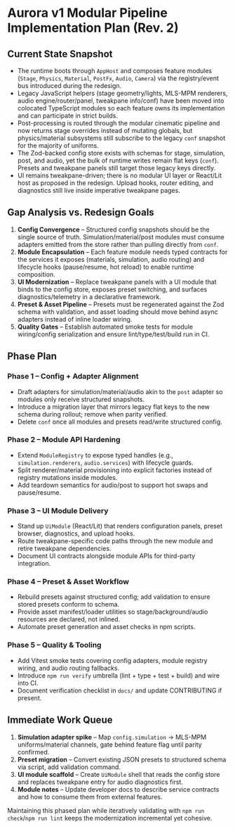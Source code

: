 # Aurora v1 Modular Pipeline Implementation Plan (Rev. 2)

## Current State Snapshot
- The runtime boots through `AppHost` and composes feature modules (`Stage`, `Physics`, `Material`, `PostFx`, `Audio`, `Camera`) via the registry/event bus introduced during the redesign.
- Legacy JavaScript helpers (stage geometry/lights, MLS-MPM renderers, audio engine/router/panel, tweakpane info/conf) have been moved into colocated TypeScript modules so each feature owns its implementation and can participate in strict builds.
- Post-processing is routed through the modular cinematic pipeline and now returns stage overrides instead of mutating globals, but physics/material subsystems still subscribe to the legacy `conf` snapshot for the majority of uniforms.
- The Zod-backed config store exists with schemas for stage, simulation, post, and audio, yet the bulk of runtime writes remain flat keys (`conf`). Presets and tweakpane panels still target those legacy keys directly.
- UI remains tweakpane-driven; there is no modular UI layer or React/Lit host as proposed in the redesign. Upload hooks, router editing, and diagnostics still live inside imperative tweakpane pages.

## Gap Analysis vs. Redesign Goals
1. **Config Convergence** – Structured config snapshots should be the single source of truth. Simulation/material/post modules must consume adapters emitted from the store rather than pulling directly from `conf`.
2. **Module Encapsulation** – Each feature module needs typed contracts for the services it exposes (materials, simulation, audio routing) and lifecycle hooks (pause/resume, hot reload) to enable runtime composition.
3. **UI Modernization** – Replace tweakpane panels with a UI module that binds to the config store, exposes preset switching, and surfaces diagnostics/telemetry in a declarative framework.
4. **Preset & Asset Pipeline** – Presets must be regenerated against the Zod schema with validation, and asset loading should move behind async adapters instead of inline loader wiring.
5. **Quality Gates** – Establish automated smoke tests for module wiring/config serialization and ensure lint/type/test/build run in CI.

## Phase Plan
### Phase 1 – Config + Adapter Alignment
- Draft adapters for simulation/material/audio akin to the `post` adapter so modules only receive structured snapshots.
- Introduce a migration layer that mirrors legacy flat keys to the new schema during rollout; remove when parity verified.
- Delete `conf` once all modules and presets read/write structured config.

### Phase 2 – Module API Hardening
- Extend `ModuleRegistry` to expose typed handles (e.g., `simulation.renderers`, `audio.services`) with lifecycle guards.
- Split renderer/material provisioning into explicit factories instead of registry mutations inside modules.
- Add teardown semantics for audio/post to support hot swaps and pause/resume.

### Phase 3 – UI Module Delivery
- Stand up `UiModule` (React/Lit) that renders configuration panels, preset browser, diagnostics, and upload hooks.
- Route tweakpane-specific code paths through the new module and retire tweakpane dependencies.
- Document UI contracts alongside module APIs for third-party integration.

### Phase 4 – Preset & Asset Workflow
- Rebuild presets against structured config; add validation to ensure stored presets conform to schema.
- Provide asset manifest/loader utilities so stage/background/audio resources are declared, not inlined.
- Automate preset generation and asset checks in npm scripts.

### Phase 5 – Quality & Tooling
- Add Vitest smoke tests covering config adapters, module registry wiring, and audio routing fallbacks.
- Introduce `npm run verify` umbrella (lint + type + test + build) and wire into CI.
- Document verification checklist in `docs/` and update CONTRIBUTING if present.

## Immediate Work Queue
1. **Simulation adapter spike** – Map `config.simulation` → MLS-MPM uniforms/material channels, gate behind feature flag until parity confirmed.
2. **Preset migration** – Convert existing JSON presets to structured schema via script, add validation command.
3. **UI module scaffold** – Create `UiModule` shell that reads the config store and replaces tweakpane entry for audio diagnostics first.
4. **Module notes** – Update developer docs to describe service contracts and how to consume them from external features.

Maintaining this phased plan while iteratively validating with `npm run check`/`npm run lint` keeps the modernization incremental yet cohesive.
